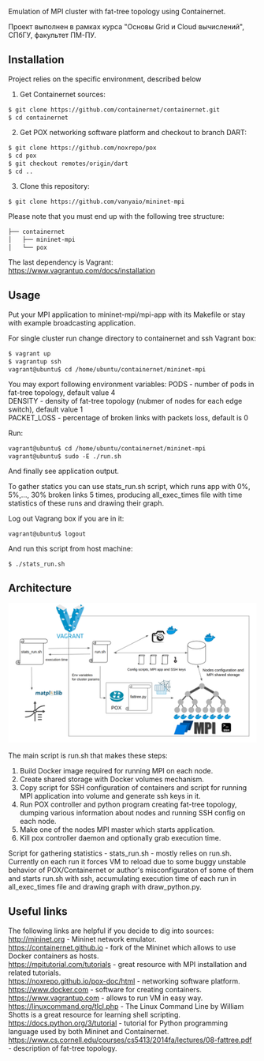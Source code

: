 Emulation of MPI cluster with fat-tree topology using Containernet.

Проект выполнен в рамках курса "Основы Grid и Cloud вычислений", СПбГУ,
факультет ПМ-ПУ.
## Installation
Project relies on the specific environment, described below

1. Get Containernet sources:

```
$ git clone https://github.com/containernet/containernet.git
$ cd containernet
```

2. Get POX networking software platform and checkout to branch DART:

```
$ git clone https://github.com/noxrepo/pox
$ cd pox
$ git checkout remotes/origin/dart
$ cd ..
```

3. Clone this repository:

```
$ git clone https://github.com/vanyaio/mininet-mpi
```

Please note that you must end up with the following tree structure:

```
├── containernet
│   ├── mininet-mpi
│   └── pox
```

The last dependency is Vagrant: https://www.vagrantup.com/docs/installation

## Usage

Put your MPI application to mininet-mpi/mpi-app with its Makefile or stay
with example broadcasting application.

For single cluster run change directory to containernet and ssh Vagrant box:

```
$ vagrant up
$ vagrantup ssh
vagrant@ubuntu$ cd /home/ubuntu/containernet/mininet-mpi
```

You may export following environment variables:
PODS - number of pods in fat-tree topology, default value 4\
DENSITY - density of fat-tree topology (nubmer of nodes for each edge switch), default value 1\
PACKET_LOSS - percentage of broken links with packets loss, default is 0

Run:

```
vagrant@ubuntu$ cd /home/ubuntu/containernet/mininet-mpi
vagrant@ubuntu$ sudo -E ./run.sh
```

And finally see application output.

To gather statics you can use stats_run.sh script, which runs app with
0%, 5%,..., 30% broken links 5 times, producing all_exec_times file
with time statistics of these runs and drawing their graph.

Log out Vagrang box if you are in it:

```
vagrant@ubuntu$ logout
```

And run this script from host machine:

```
$ ./stats_run.sh
```

## Architecture

![alt text](arch.png?raw=true)

The main script is run.sh that makes these steps:
1. Build Docker image required for running MPI on each node.
2. Create shared storage with Docker volumes mechanism.
3. Copy script for SSH configuration of containers and script for
running MPI application into volume and generate ssh keys in it.
4. Run POX controller and python program creating fat-tree
topology, dumping various information about nodes and running SSH config 
on each node.
5. Make one of the nodes MPI master which starts application.
6. Kill pox controller daemon and optionally grab execution time.

Script for gathering statistics - stats_run.sh - mostly relies on run.sh.
Currently on each run it forces VM to reload due to some buggy unstable
behavior of POX/Containernet or author's misconfiguraton of some of them
and starts run.sh with ssh, accumulating execution time of each run in
all_exec_times file and drawing graph with draw_python.py.

## Useful links
The following links are helpful if you decide to dig into sources:\
http://mininet.org - Mininet network emulator.\
https://containernet.github.io - fork of the Mininet which allows to use Docker containers as hosts.\
https://mpitutorial.com/tutorials - great resource with MPI installation and related
tutorials.\
https://noxrepo.github.io/pox-doc/html - networking software platform.\
https://www.docker.com - software for creating containers.\
https://www.vagrantup.com - allows to run VM in easy way.\
https://linuxcommand.org/tlcl.php - The Linux Command Line by William Shotts is
a great resource for learning shell scripting.\
https://docs.python.org/3/tutorial - tutorial for Python programming language used
by both Mininet and Containernet.\
https://www.cs.cornell.edu/courses/cs5413/2014fa/lectures/08-fattree.pdf - description of fat-tree topology.
